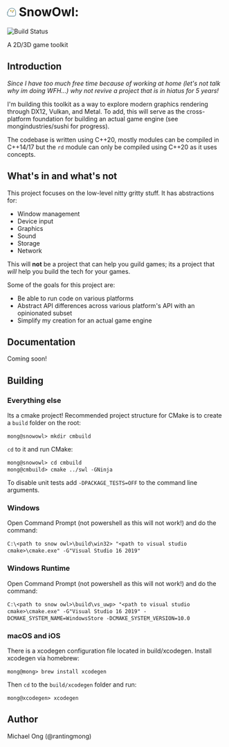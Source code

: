 # <img src="https://raw.githubusercontent.com/mongindustries/snowowl/master/logo.png" width=20/> SnowOwl:
![Build Status](https://github.com/mongindustries/snowowl/workflows/swl%20build/badge.svg?branch=develop)

A 2D/3D game toolkit

## Introduction
_Since I have too much free time because of working at home (let's not talk why im doing WFH...) why not revive a project that is in hiatus for 5 years!_

I'm building this toolkit as a way to explore modern graphics rendering through DX12, Vulkan, and Metal. To add, this will serve as the cross-platform foundation for building an actual game engine (see mongindustries/sushi for progress).

The codebase is written using C++20, mostly modules can be compiled in C++14/17 but the `rd` module can only be compiled using C++20 as it uses concepts.

## What's in and what's not
This project focuses on the low-level nitty gritty stuff. It has abstractions for:
- Window management
- Device input
- Graphics
- Sound
- Storage
- Network 

This will **not** be a project that can help you guild games; its a project that _will_ help you build the tech for your games.

Some of the goals for this project are:
- Be able to run code on various platforms
- Abstract API differences across various platform's API with an opinionated subset
- Simplify my creation for an actual game engine

## Documentation
Coming soon!

## Building

### Everything else
Its a cmake project! Recommended project structure for CMake is to create a `build` folder on the root:

```
mong@snowowl> mkdir cmbuild
```

`cd` to it and run CMake:

```
mong@snowowl> cd cmbuild
mong@cmbuild> cmake ../swl -GNinja
```

To disable unit tests add `-DPACKAGE_TESTS=OFF` to the command line arguments.

### Windows
Open Command Prompt (not powershell as this will not work!) and do the command:

```
C:\<path to snow owl>\build\win32> "<path to visual studio cmake>\cmake.exe" -G"Visual Studio 16 2019"
```

### Windows Runtime
Open Command Prompt (not powershell as this will not work!) and do the command:

```
C:\<path to snow owl>\build\vs_uwp> "<path to visual studio cmake>\cmake.exe" -G"Visual Studio 16 2019" -DCMAKE_SYSTEM_NAME=WindowsStore -DCMAKE_SYSTEM_VERSION=10.0
```

### macOS and iOS
There is a xcodegen configuration file located in build/xcodegen. Install xcodegen via homebrew:

```
mong@mong> brew install xcodegen
```

Then `cd` to the `build/xcodegen` folder and run:

```
mong@xcodegen> xcodegen
```

## Author

Michael Ong (@rantingmong)
